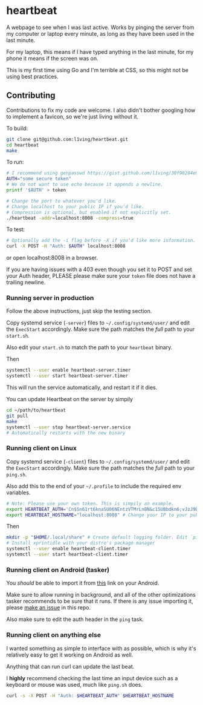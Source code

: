 # heartbeat

A webpage to see when I was last active. Works by pinging the server from my computer or laptop every minute, as long as they have been used in the last minute.

For my laptop, this means if I have typed anything in the last minute, for my phone it means if the screen was on.

This is my first time using Go and I'm terrible at CSS, so this might not be using best practices. 

## Contributing

Contributions to fix my code are welcome.
I also didn't bother googling how to implement a favicon, so we're just living without it.

To build:
```bash
git clone git@github.com:l1ving/heartbeat.git
cd heartbeat
make
```

To run:
```bash
# I recommend using genpasswd https://gist.github.com/l1ving/30f98284e9f92e1b47b4df6e05a063fc
AUTH="some secure token"
# We do not want to use echo because it appends a newline.
printf '$AUTH' > token

# Change the port to whatever you'd like. 
# Change localhost to your public IP if you'd like.
# Compression is optional, but enabled if not explicitly set.
./heartbeat -addr=localhost:8008 -compress=true
```

To test:

```bash
# Optionally add the -i flag before -X if you'd like more information.
curl -X POST -H "Auth: $AUTH" localhost:8008
```

or open localhost:8008 in a browser.

If you are having issues with a 403 even though you set it to POST and set your Auth header, PLEASE please make sure your `token` file does not have a trailing newline.

### Running server in production

Follow the above instructions, just skip the testing section.

Copy systemd service (`-server`) files to `~/.config/systemd/user/` and edit the `ExecStart` accordingly. 
Make sure the path matches the *full* path to your `start.sh`.

Also edit your `start.sh` to match the path to your `heartbeat` binary.

Then 
```bash
systemctl --user enable heartbeat-server.timer
systemctl --user start heartbeat-server.timer
```

This will run the service automatically, and restart it if it dies.

You can update Heartbeat on the server by simpily 

```bash
cd ~/path/to/heartbeat
git pull
make
systemctl --user stop heartbeat-server.service
# Automatically restarts with the new binary
```

### Running client on Linux

Copy systemd service (`-client`) files to `~/.config/systemd/user/` and edit the `ExecStart` accordingly.
Make sure the path matches the *full* path to your `ping.sh`.

Also add this to the end of your `~/.profile` to include the required env variables.

```bash
# Note: Please use your own token. This is simpily an example.
export HEARTBEAT_AUTH='Cn$Sn61rt6knaSU06NEntzVTMrLnBN&c15UBbdkn6;vJzJ9D' # Single quotes to avoid escaping issues.
export HEARTBEAT_HOSTNAME="localhost:8008" # Change your IP to your public IP.
```

Then
```bash
mkdir -p "$HOME/.local/share" # Create default logging folder. Edit `ping.sh` if you don't like this.
# Install xprintidle with your distro's package manager
systemctl --user enable heartbeat-client.timer
systemctl --user start heartbeat-client.timer
```

### Running client on Android (tasker)

You *should* be able to import it from [this](https://taskernet.com/shares/?user=AS35m8nEM1zYe7Hwhnr%2FmqY6FLKRigBn5KsRZjpRBVQ5kVsRat6L8dgyXksiNLNHQ5ycPrAdpiCS860%3D&id=Profile%3ADisplay+Unlocked) link on your Android.

Make sure to allow running in background, and all of the other optimizations tasker recommends to be sure that it runs. If there is any issue importing it, please [make an issue](https://github.com/l1ving/heartbeat/issues/new) in this repo.

Also make sure to edit the auth header in the `ping` task.

### Running client on anything else

I wanted something as simple to interface with as possible, which is why it's relatively easy to get it working on Android as well.

Anything that can run curl can update the last beat. 

I **highly** recommend checking the last time an input device such as a keyboard or mouse was used, much like `ping.sh` does.

```bash
curl -s -X POST -H "Auth: $HEARTBEAT_AUTH" $HEARTBEAT_HOSTNAME
```